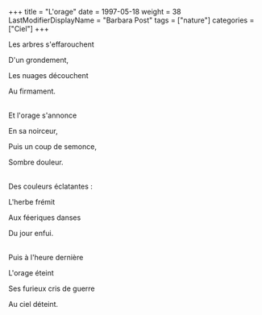 +++
title = "L'orage"
date = 1997-05-18
weight = 38
LastModifierDisplayName = "Barbara Post"
tags = ["nature"]
categories = ["Ciel"]
+++

Les arbres s'effarouchent

D'un grondement,

Les nuages découchent

Au firmament.

 \
Et l'orage s'annonce

En sa noirceur,

Puis un coup de semonce,

Sombre douleur.

 \
Des couleurs éclatantes :

L'herbe frémit

Aux féeriques danses

Du jour enfui.

 \
Puis à l'heure dernière

L'orage éteint

Ses furieux cris de guerre

Au ciel déteint.
